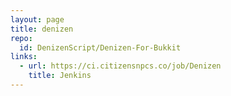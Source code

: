 ```yaml
---
layout: page
title: denizen
repo:
  id: DenizenScript/Denizen-For-Bukkit
links:
  - url: https://ci.citizensnpcs.co/job/Denizen
    title: Jenkins
---
```

